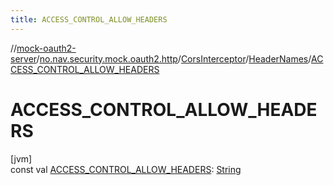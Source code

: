 ```yaml
---
title: ACCESS_CONTROL_ALLOW_HEADERS
---
```

//[mock-oauth2-server](../../../../index.html)/[no.nav.security.mock.oauth2.http](../../index.html)/[CorsInterceptor](../index.html)/[HeaderNames](index.html)/[ACCESS_CONTROL_ALLOW_HEADERS](-a-c-c-e-s-s_-c-o-n-t-r-o-l_-a-l-l-o-w_-h-e-a-d-e-r-s.html)



# ACCESS_CONTROL_ALLOW_HEADERS



[jvm]\
const val [ACCESS_CONTROL_ALLOW_HEADERS](-a-c-c-e-s-s_-c-o-n-t-r-o-l_-a-l-l-o-w_-h-e-a-d-e-r-s.html): [String](https://kotlinlang.org/api/latest/jvm/stdlib/kotlin/-string/index.html)




